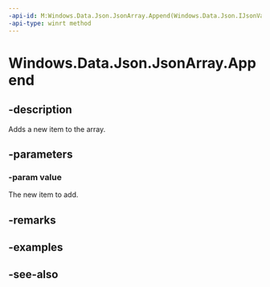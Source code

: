 ```yaml
---
-api-id: M:Windows.Data.Json.JsonArray.Append(Windows.Data.Json.IJsonValue)
-api-type: winrt method
---
```


<!-- Method syntax
public void Append(Windows.Data.Json.IJsonValue value)
-->

# Windows.Data.Json.JsonArray.Append

## -description
Adds a new item to the array.

## -parameters
### -param value
The new item to add.

## -remarks

## -examples

## -see-also
